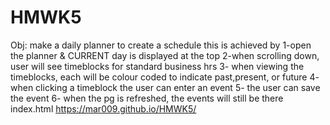 # HMWK5
Obj: make a daily planner to create a schedule 
this is achieved by
    1-open the planner & CURRENT day is displayed at the top
    2-when scrolling down, user will see timeblocks for standard business hrs
    3- when viewing the timeblocks, each will be colour coded to indicate past,present, or future
    4- when clicking a timeblock the user can enter an event
    5- the user can save the event 
    6- when the pg is refreshed, the events will still be there
    index.html
https://mar009.github.io/HMWK5/
